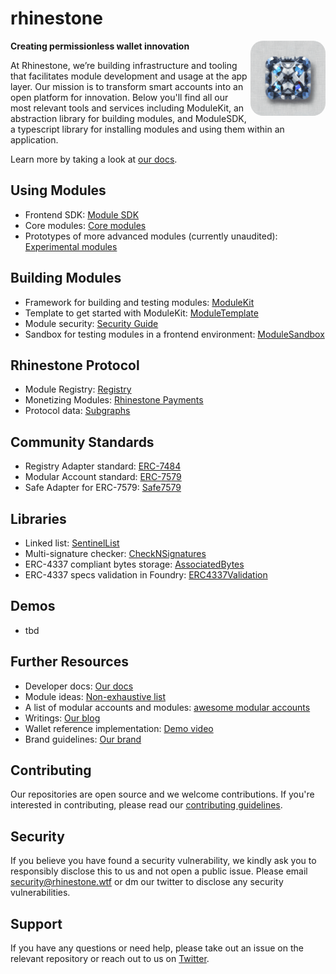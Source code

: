 # rhinestone

<img src="logo.png" alt="rhinestone logo" align="right" width="120" height="120" style="border-radius:20px"/>

**Creating permissionless wallet innovation**

At Rhinestone, we’re building infrastructure and tooling that facilitates module development and usage at the app layer. Our mission is to transform smart accounts into an open platform for innovation. Below you'll find all our most relevant tools and services including ModuleKit, an abstraction library for building modules, and ModuleSDK, a typescript library for installing modules and using them within an application.

Learn more by taking a look at [our docs](https://docs.rhinestone.wtf/).

## Using Modules

- Frontend SDK: [Module SDK](https://github.com/rhinestonewtf/module-sdk)
- Core modules: [Core modules](https://github.com/rhinestonewtf/core-modules)
- Prototypes of more advanced modules (currently unaudited): [Experimental modules](https://github.com/rhinestonewtf/core-modules)

## Building Modules

- Framework for building and testing modules: [ModuleKit](https://github.com/rhinestonewtf/modulekit)
- Template to get started with ModuleKit: [ModuleTemplate](https://github.com/rhinestonewtf/module-template)
- Module security: [Security Guide](https://github.com/rhinestonewtf/module-security)
- Sandbox for testing modules in a frontend environment: [ModuleSandbox](https://github.com/rhinestonewtf/sandbox)

## Rhinestone Protocol

- Module Registry: [Registry](https://github.com/rhinestonewtf/registry)
- Monetizing Modules: [Rhinestone Payments](https://github.com/rhinestonewtf/LicenseManager)
- Protocol data: [Subgraphs](https://github.com/rhinestonewtf/subgraphs)

## Community Standards

- Registry Adapter standard: [ERC-7484](https://eips.ethereum.org/EIPS/eip-7484)
- Modular Account standard: [ERC-7579](https://erc7579.com/)
- Safe Adapter for ERC-7579: [Safe7579](https://github.com/rhinestonewtf/safe7579)

## Libraries

- Linked list: [SentinelList](https://github.com/rhinestonewtf/sentinellist)
- Multi-signature checker: [CheckNSignatures](https://github.com/rhinestonewtf/checknsignatures)
- ERC-4337 compliant bytes storage: [AssociatedBytes](https://github.com/rhinestonewtf/associatedBytesLib)
- ERC-4337 specs validation in Foundry: [ERC4337Validation](https://github.com/rhinestonewtf/erc4337-validation)

## Demos

- tbd

## Further Resources

- Developer docs: [Our docs](https://docs.rhinestone.wtf/)
- Module ideas: [Non-exhaustive list](https://rhinestone.notion.site/Module-ideas-for-product-inspo-338100a2c99540f490472b8aa839da11)
- A list of modular accounts and modules: [awesome modular accounts](https://github.com/rhinestonewtf/awesome-modular-accounts)
- Writings: [Our blog](https://blog.rhinestone.wtf)
- Wallet reference implementation: [Demo video](https://rhinestone.wtf/demo)
- Brand guidelines: [Our brand](https://github.com/rhinestonewtf/brand)

## Contributing

Our repositories are open source and we welcome contributions. If you're interested in contributing, please read our [contributing guidelines](https://github.com/rhinestonewtf/.github/blob/main/CONTRIBUTING.md).

## Security

If you believe you have found a security vulnerability, we kindly ask you to responsibly disclose this to us and not open a public issue. Please email security@rhinestone.wtf or dm our twitter to disclose any security vulnerabilities.

## Support

If you have any questions or need help, please take out an issue on the relevant repository or reach out to us on [Twitter](https://twitter.com/rhinestonewtf).
